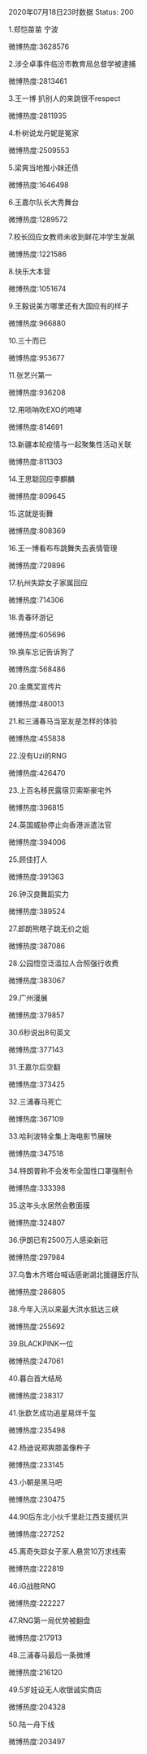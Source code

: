 2020年07月18日23时数据
Status: 200

1.郑恺苗苗 宁波

微博热度:3628576

2.涉仝卓事件临汾市教育局总督学被逮捕

微博热度:2813461

3.王一博 扒别人的来跳很不respect

微博热度:2811935

4.朴树说龙丹妮是冤家

微博热度:2509553

5.梁爽当地推小妹还债

微博热度:1646498

6.王嘉尔队长大秀舞台

微博热度:1289572

7.校长回应女教师未收到鲜花冲学生发飙

微博热度:1221586

8.快乐大本营

微博热度:1051674

9.王毅说美方哪里还有大国应有的样子

微博热度:966880

10.三十而已

微博热度:953677

11.张艺兴第一

微博热度:936208

12.用唢呐吹EXO的咆哮

微博热度:814691

13.新疆本轮疫情与一起聚集性活动关联

微博热度:811303

14.王思聪回应李麒麟

微博热度:809645

15.这就是街舞

微博热度:808369

16.王一博看布布跳舞失去表情管理

微博热度:729896

17.杭州失踪女子家属回应

微博热度:714306

18.青春环游记

微博热度:605696

19.换车忘记告诉狗了

微博热度:568486

20.金鹰奖宣传片

微博热度:480013

21.和三浦春马当室友是怎样的体验

微博热度:455838

22.没有Uzi的RNG

微博热度:426470

23.上百名移民露宿贝索斯豪宅外

微博热度:396815

24.英国威胁停止向香港派遣法官

微博热度:394006

25.顾佳打人

微博热度:391363

26.钟汉良舞蹈实力

微博热度:389524

27.郎朗熊瞎子跳无价之姐

微博热度:387086

28.公园悟空泛滥拉人合照强行收费

微博热度:383067

29.广州漫展

微博热度:379857

30.6秒说出8句英文

微博热度:377143

31.王嘉尔后空翻

微博热度:373425

32.三浦春马死亡

微博热度:367109

33.哈利波特全集上海电影节展映

微博热度:347518

34.特朗普称不会发布全国性口罩强制令

微博热度:333398

35.这年头水居然会敷面膜

微博热度:324807

36.伊朗已有2500万人感染新冠

微博热度:297984

37.乌鲁木齐塔台喊话感谢湖北援疆医疗队

微博热度:286805

38.今年入汛以来最大洪水抵达三峡

微博热度:255692

39.BLACKPINK一位

微博热度:247061

40.暮白首大结局

微博热度:238317

41.张歆艺成功追星易烊千玺

微博热度:235498

42.杨迪说郑爽膝盖像杵子

微博热度:233145

43.小朝是黑马吧

微博热度:230475

44.90后东北小伙千里赴江西支援抗洪

微博热度:227252

45.离奇失踪女子家人悬赏10万求线索

微博热度:222819

46.iG战胜RNG

微博热度:222227

47.RNG第一局优势被翻盘

微博热度:217913

48.三浦春马最后一条微博

微博热度:216120

49.5岁娃设无人收银诚实商店

微博热度:204328

50.陆一舟下线

微博热度:203497

